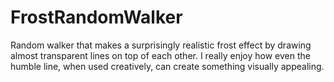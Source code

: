 FrostRandomWalker
=================

Random walker that makes a surprisingly realistic frost effect by drawing almost transparent lines on top of each other.  I really enjoy how even the humble line, when used creatively, can create something visually appealing.

